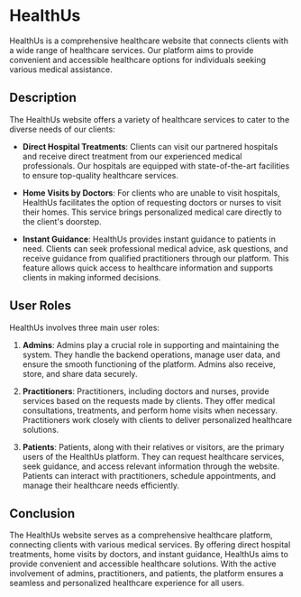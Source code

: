 # HealthUs

HealthUs is a comprehensive healthcare website that connects clients with a wide range of healthcare services. Our platform aims to provide convenient and accessible healthcare options for individuals seeking various medical assistance.

## Description

The HealthUs website offers a variety of healthcare services to cater to the diverse needs of our clients:

- **Direct Hospital Treatments**: Clients can visit our partnered hospitals and receive direct treatment from our experienced medical professionals. Our hospitals are equipped with state-of-the-art facilities to ensure top-quality healthcare services.

- **Home Visits by Doctors**: For clients who are unable to visit hospitals, HealthUs facilitates the option of requesting doctors or nurses to visit their homes. This service brings personalized medical care directly to the client's doorstep.

- **Instant Guidance**: HealthUs provides instant guidance to patients in need. Clients can seek professional medical advice, ask questions, and receive guidance from qualified practitioners through our platform. This feature allows quick access to healthcare information and supports clients in making informed decisions.

## User Roles

HealthUs involves three main user roles:

1. **Admins**: Admins play a crucial role in supporting and maintaining the system. They handle the backend operations, manage user data, and ensure the smooth functioning of the platform. Admins also receive, store, and share data securely.

2. **Practitioners**: Practitioners, including doctors and nurses, provide services based on the requests made by clients. They offer medical consultations, treatments, and perform home visits when necessary. Practitioners work closely with clients to deliver personalized healthcare solutions.

3. **Patients**: Patients, along with their relatives or visitors, are the primary users of the HealthUs platform. They can request healthcare services, seek guidance, and access relevant information through the website. Patients can interact with practitioners, schedule appointments, and manage their healthcare needs efficiently.

## Conclusion

The HealthUs website serves as a comprehensive healthcare platform, connecting clients with various medical services. By offering direct hospital treatments, home visits by doctors, and instant guidance, HealthUs aims to provide convenient and accessible healthcare solutions. With the active involvement of admins, practitioners, and patients, the platform ensures a seamless and personalized healthcare experience for all users.